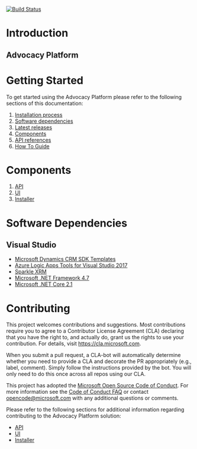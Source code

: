 [![Build Status](https://dev.azure.com/AdvocacyPlatform/AdvocacyPlatform/_apis/build/status/microsoft.AdvocacyPlatform?branchName=master)](https://dev.azure.com/AdvocacyPlatform/AdvocacyPlatform/_build/latest?definitionId=1&branchName=master)

# Introduction 
## Advocacy Platform

# Getting Started
To get started using the Advocacy Platform please refer to the following sections of this documentation:
1. [Installation process](./docs/installer/installer-user-guide.md)
2. [Software dependencies](#Software-Dependencies)
3. [Latest releases](https://github.com/Microsoft/AdvocacyPlatform/releases/latest)
3. [Components](#Components)
4. [API references](./docs/api/api-reference.md)
5. [How To Guide](./docs/howtoguide/how-to-guide.md)

# Components
1. [API](./docs/api/api.md)
2. [UI](./docs/ui/ui.md)
3. [Installer](./docs/installer/installer-user-guide.md)

# Software Dependencies
## Visual Studio
- [Microsoft Dynamics CRM SDK Templates](https://marketplace.visualstudio.com/items?itemName=DynamicsCRMPG.MicrosoftDynamicsCRMSDKTemplates)
- [Azure Logic Apps Tools for Visual Studio 2017](https://marketplace.visualstudio.com/items?itemName=VinaySinghMSFT.AzureLogicAppsToolsforVisualStudio-18551)
- [Sparkle XRM](http://www.sparklexrm.com/s/default.html)
- [Microsoft .NET Framework 4.7](https://dotnet.microsoft.com/download/dotnet-framework/net47)
- [Microsoft .NET Core 2.1](https://dotnet.microsoft.com/download/dotnet-core/2.1)

# Contributing

This project welcomes contributions and suggestions.  Most contributions require you to agree to a
Contributor License Agreement (CLA) declaring that you have the right to, and actually do, grant us
the rights to use your contribution. For details, visit https://cla.microsoft.com.

When you submit a pull request, a CLA-bot will automatically determine whether you need to provide
a CLA and decorate the PR appropriately (e.g., label, comment). Simply follow the instructions
provided by the bot. You will only need to do this once across all repos using our CLA.

This project has adopted the [Microsoft Open Source Code of Conduct](https://opensource.microsoft.com/codeofconduct/).
For more information see the [Code of Conduct FAQ](https://opensource.microsoft.com/codeofconduct/faq/) or
contact [opencode@microsoft.com](mailto:opencode@microsoft.com) with any additional questions or comments.

Please refer to the following sections for additional information regarding contributing to the Advocacy Platform solution:
* [API](./docs/api/api.md)
* [UI](./docs/ui/ui.md)
* [Installer](./docs/installer/installer.md)

